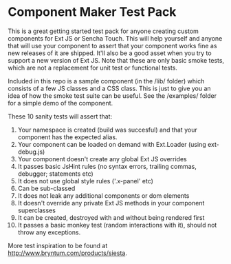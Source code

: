 Component Maker Test Pack
=========================

This is a great getting started test pack for anyone creating custom components for Ext JS or Sencha Touch. This will help yourself and anyone
that will use your component to assert that your component works fine as new releases of it are shipped. It'll also be a good asset when
you try to support a new version of Ext JS. Note that these are only basic smoke tests, which are not a replacement for unit test or functional tests.

Included in this repo is a sample component (in the /lib/ folder) which consists of a few JS classes and a CSS class. This is just to give you an
idea of how the smoke test suite can be useful. See the /examples/ folder for a simple demo of the component.

These 10 sanity tests will assert that:

1. Your namespace is created (build was succesful) and that your component has the expected alias.
2. Your component can be loaded on demand with Ext.Loader (using ext-debug.js)
3. Your component doesn't create any global Ext JS overrides
4. It passes basic JsHint rules (no syntax errors, trailing commas, debugger; statements etc)
5. It does not use global style rules ('.x-panel' etc)
6. Can be sub-classed
7. It does not leak any additional components or dom elements
8. It doesn't override any private Ext JS methods in your component superclasses
9. It can be created, destroyed with and without being rendered first
10. It passes a basic monkey test (random interactions with it), should not throw any exceptions.

More test inspiration to be found at http://www.bryntum.com/products/siesta.